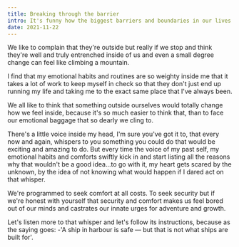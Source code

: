 ```yaml
---
title: Breaking through the barrier
intro: It's funny how the biggest barriers and boundaries in our lives are inside of us.
date: 2021-11-22
---
```


We like to complain that they're outside but really if we stop and think they're well and truly entrenched inside of us and even a small degree change can feel like climbing a mountain.

I find that my emotional habits and routines are so weighty inside me that it takes a lot of work to keep myself in check so that they don't just end up running my life and taking me to the exact same place that I've always been.

We all like to think that something outside ourselves would totally change how we feel inside, because it's so much easier to think that, than to face our emotional baggage that so dearly we cling to. 

There's a little voice inside my head, I'm sure you've got it to, that every now and again, whispers to you something you could do that would be exciting and amazing to do. But every time the voice of my past self, my emotional habits and comforts swiftly kick in and start listing all the reasons why that wouldn't be a good idea...to go with it, my heart gets scared by the unknown, by the idea of not knowing what would happen if I dared act on that whisper.

We're programmed to seek comfort at all costs. To seek security but if we're honest with yourself that security and comfort makes us feel bored out of our minds and castrates our innate urges for adventure and growth. 

Let's listen more to that whisper and let's follow its instructions, because as the saying goes: -'A ship in harbour is safe — but that is not what ships are built for'.

